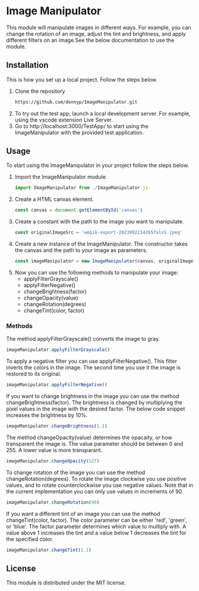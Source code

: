 # Image Manipulator

This module will manipulate images in different ways. For example, you can change the rotation of an image, adjust the tint and brightness, and apply different filters on an image.See the below documentation to use the module.

## Installation

This is how you set up a local project. Follow the steps below.

1. Clone the repository
   ```sh
   https://github.com/dennyp/ImageManipulator.git
   ```
2. To try out the test app, launch a local development server. For example, using the vscode extension Live Server.
3. Go to http://localhost:3000/TestApp/ to start using the ImageManipulator with the provided test application.

## Usage

To start using the ImageManipulator in your project follow the steps below.

1. Import the ImageManipulator module.
   ```js
   import ImageManipulator from ./ImageManipulator.js
   ```
2. Create a HTML canvas element.
   ```js
   const canvas = document.getElementById('canvas')
   ```
3. Create a constant with the path to the image you want to manipulate.
   ```js
   const originalImageSrc = 'wepik-export-20230922142657alsS.jpeg'
   ```
4. Create a new instance of the ImageManipulator. The constructor takes the canvas and the path to your image as parameters.
   ```js
   const imageManipulator = new ImageManipulator(canvas, originalImageSrc)
   ```
5. Now you can use the following methods to manipulate your image:
   - applyFilterGrayscale()
   - applyFilterNegative()
   - changeBrightness(factor)
   - changeOpacity(value)
   - changeRotation(degrees)
   - changeTint(color, factor)

### Methods

The method applyFilterGrayscale() converts the image to gray.

```js
imageManipulator.applyFilterGrayscale()
```

To apply a negative filter you can use applyFilterNegative(). This filter inverts the colors in the image. The second time you use it the image is restored to its original.

```js
imageManipulator.applyFilterNegative()
```

If you want to change brightness in the image you can use the method changeBrightness(factor). The brightness is changed by multiplying the pixel values in the image with the desired factor. The below code snippet increases the brightness by 10%.

```js
imageManipulator.changeBrightness(1.1)
```

The method changeOpacity(value) determines the opacaity, or how transparent the image is. The value parameter should be between 0 and 255. A lower value is more transparant.

```js
imageManipulator.changeOpacity(127)
```

To change rotation of the image you can use the method changeRotation(degrees). To rotate the image clockwise you use positive values, and to rotate counterclockwise you use negative values. Note that in the current implementation you can only use values in increments of 90.

```js
imageManipulator.changeRotation(90)
```

If you want a different tint of an image you can use the method changeTint(color, factor). The color parameter can be either 'red', 'green', or 'blue'. The factor parameter determines which value to multiply with. A value above 1 increases the tint and a value below 1 decreases the tint for the specified color.

```js
imageManipulator.changeTint(1.1)
```

## License

This module is distributed under the MIT license.
